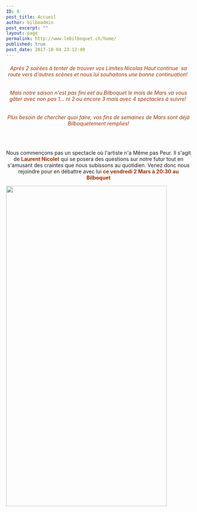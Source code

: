 ```yaml
---
ID: 8
post_title: Accueil
author: bilboadmin
post_excerpt: ""
layout: page
permalink: http://www.lebilboquet.ch/home/
published: true
post_date: 2017-10-04 23:12:49
---
```

<h6 style="text-align: center;"><span style="color: #993300;">Après 2 soirées à tenter de trouver vos Limites Nicolas Haut continue  sa route vers d'autres scènes et nous lui souhaitons une bonne continuation! </span></h6>
<h6 style="text-align: center;"><span style="color: #993300;">Mais notre saison n'est pas fini eet au Bilboquet le mois de Mars va vous gâter avec non pas 1... ni 2 ou encore 3 mais avec 4 spectacles à suivre! </span></h6>
<h6 style="text-align: center;"><span style="color: #993300;">Plus besoin de chercher quoi faire, vos fins de semaines de Mars sont déjà Bilboquetement remplies!</span></h6>
&nbsp;
<p style="text-align: center;">Nous commençons pas un spectacle où l'artiste n'a Même pas Peur. Il s'agit de <span style="color: #993300;"><strong>Laurent Nicolet</strong> </span>qui se posera des questions sur notre futur tout en s'amusant des craintes que nous subissons au quotidien. Venez donc nous rejoindre pour en débattre avec lui <span style="color: #993300;"><strong>ce vendredi 2 Mars à 20:30 au Bilboquet</strong></span></p>
<img class="aligncenter wp-image-60 size-full" src="http://www.lebilboquet.ch/wp-content/uploads/2017/06/9.Laurent-Nicolet.jpg" alt="" width="438" height="875" />

&nbsp;